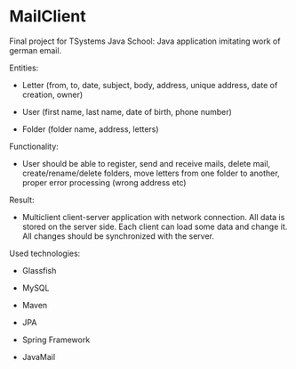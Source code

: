 # MailClient

Final project for TSystems Java School: Java application imitating work of german email. 

Entities:

- Letter (from, to, date, subject, body, address, unique address, date of creation, owner)

- User (first name, last name, date of birth, phone number)

- Folder (folder name, address, letters)

Functionality:

- User should be able to register, send and receive mails, delete mail, create/rename/delete folders, 
move letters from one folder to another, proper error processing (wrong address etc)

Result: 
- Multiclient client-server application with network connection. All data is stored on the server side.
Each client can load some data and change it. All changes should be synchronized with the server.

Used technologies:

- Glassfish

- MySQL

- Maven

- JPA

- Spring Framework

- JavaMail
